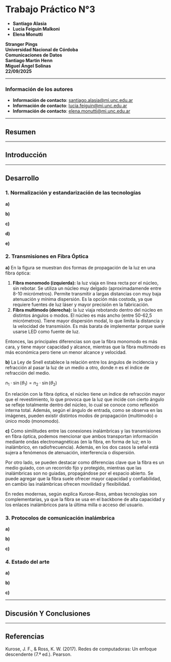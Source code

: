 # Trabajo Práctico N°3

- **Santiago Alasia**
- **Lucia Feiguin Malkoni**
- **Elena Monutti**

**Stranger Pings** </br>
**Universidad Nacional de Córdoba**</br>
**Comunicaciones de Datos**</br>
**Santiago Martin Henn** </br>
**Miguel Ángel Solinas**</br>
**22/09/2025**

---

### Información de los autores
 
- **Información de contacto**: santiago.alasia@mi.unc.edu.ar 
- **Información de contacto**: lucia.feiguin@mi.unc.edu.ar
- **Información de contacto**: elena.monutti@mi.unc.edu.ar

---

## Resumen


---

## Introducción


---

## Desarrollo

### 1. Normalización y estandarización de las tecnologías

**a)**

**b)**

**c)**

**d)**

**e)**

### 2. Transmisiones en Fibra Óptica

**a)** En la figura se muestran dos formas de propagación de la luz en una fibra óptica:

   1. **Fibra monomodo (izquierda):** la luz viaja en línea recta por el núcleo, sin rebotar. Se utiliza un núcleo muy delgado (aproximadamende entre 8-10 micrómetros). Permite transmitir a largas distancias con muy baja atenuación y mínima dispersión. Es la opción más costoda, ya que requiere fuentes de luz láser y mayor precisión en la fabricación.
   2. **Fibra multimodo (derecha):** la luz viaja rebotando dentro del núcleo en distintos ángulos o modos. El núcleo es más ancho (entre 50-62,5 micrómetros). Tiene mayor dispersión modal, lo que limita la distancia y la velocidad de transmisión. Es más barata de implementar porque suele usarse LED como fuente de luz.

Entonces, las principales diferencias son que la fibra monomodo es más cara, y tiene mayor capacidad y alcance, mientras que la fibra multimodo es más económica pero tiene un menor alcance y velocidad.

**b)** La Ley de Snell establece la relación entre los ángulos de incidencia y refracción al pasar la luz de un medio a otro, donde $n$ es el índice de refracción del medio. 

$n_1 \cdot \sin(\theta_1) = n_2 \cdot \sin(\theta_2)$

En relación con la fibra óptica, el núcleo tiene un índice de refracción mayor que el revestimiento, lo que provoca que la luz que incide con cierto ángulo se refleje totalmente dentro del núcleo, lo cual se conoce como reflexión interna total. Además, según el ángulo de entrada, como se observa en las imágenes, pueden existir distintos modos de propagación (multimodo) o único modo (monomodo).

**c)** Como similitudes entre las conexiones inalámbricas y las transmisiones en fibra óptica, podemos mencionar que ambos transportan información mediante ondas electromagnéticas (en la fibra, en forma de luz; en lo inalámbrico, en radiofrecuencia). Además, en los dos casos la señal está sujera a fenómenos de atenuación, interferencia o dispersión.

Por otro lado, se pueden destacar como diferencias clave que la fibra es un medio guiado, con un recorrido fijo y protegido, mientras que las inalámbricas son no guiadas, propagándose por el espacio abierto. Se puede agregar que la fibra suele ofrecer mayor capacidad y confiabilidad, en cambio las inalámbricas ofrecen movilidad y flexibilidad.

En redes modernas, según explica Kurose-Ross, ambas tecnologías son complementarias, ya que la fibra se usa en el backbone de alta capacidad y los enlaces inalámbricos para la última milla o acceso del usuario.

### 3. Protocolos de comunicación inalámbrica

**a)**

**b)**

**c)**

### 4. Estado del arte

**a)**

**b)**

**c)**

---

## Discusión Y Conclusiones



---

## Referencias

Kurose, J. F., & Ross, K. W. (2017). Redes de computadoras: Un enfoque descendente (7.ª ed.). Pearson.
